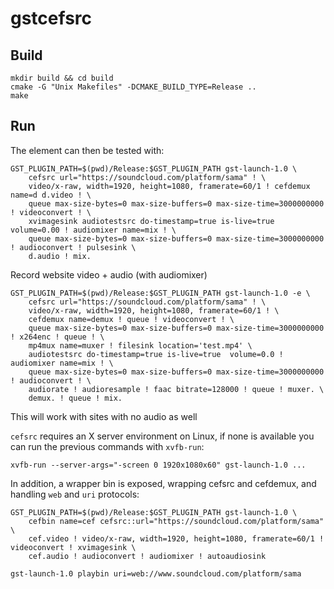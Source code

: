 # gstcefsrc

## Build

```
mkdir build && cd build
cmake -G "Unix Makefiles" -DCMAKE_BUILD_TYPE=Release ..
make
```

## Run

The element can then be tested with:

``` shell
GST_PLUGIN_PATH=$(pwd)/Release:$GST_PLUGIN_PATH gst-launch-1.0 \
    cefsrc url="https://soundcloud.com/platform/sama" ! \
    video/x-raw, width=1920, height=1080, framerate=60/1 ! cefdemux name=d d.video ! \
    queue max-size-bytes=0 max-size-buffers=0 max-size-time=3000000000 ! videoconvert ! \
    xvimagesink audiotestsrc do-timestamp=true is-live=true  volume=0.00 ! audiomixer name=mix ! \
    queue max-size-bytes=0 max-size-buffers=0 max-size-time=3000000000 ! audioconvert ! pulsesink \
    d.audio ! mix.
```

Record website video + audio (with audiomixer)

``` shell
GST_PLUGIN_PATH=$(pwd)/Release:$GST_PLUGIN_PATH gst-launch-1.0 -e \
    cefsrc url="https://soundcloud.com/platform/sama" ! \
    video/x-raw, width=1920, height=1080, framerate=60/1 ! \
    cefdemux name=demux ! queue ! videoconvert ! \
    queue max-size-bytes=0 max-size-buffers=0 max-size-time=3000000000 ! x264enc ! queue ! \
    mp4mux name=muxer ! filesink location='test.mp4' \
    audiotestsrc do-timestamp=true is-live=true  volume=0.0 ! audiomixer name=mix ! \
    queue max-size-bytes=0 max-size-buffers=0 max-size-time=3000000000 ! audioconvert ! \
    audiorate ! audioresample ! faac bitrate=128000 ! queue ! muxer. \
    demux. ! queue ! mix.
```

This will work with sites with no audio as well

`cefsrc` requires an X server environment on Linux, if none is available you can
run the previous commands with `xvfb-run`:

`xvfb-run --server-args="-screen 0 1920x1080x60" gst-launch-1.0 ...`

In addition, a wrapper bin is exposed, wrapping cefsrc and cefdemux, and
handling `web` and `uri` protocols:

``` shell
GST_PLUGIN_PATH=$(pwd)/Release:$GST_PLUGIN_PATH gst-launch-1.0 \
    cefbin name=cef cefsrc::url="https://soundcloud.com/platform/sama" \
    cef.video ! video/x-raw, width=1920, height=1080, framerate=60/1 ! videoconvert ! xvimagesink \
    cef.audio ! audioconvert ! audiomixer ! autoaudiosink
```

``` shell
gst-launch-1.0 playbin uri=web://www.soundcloud.com/platform/sama
```
